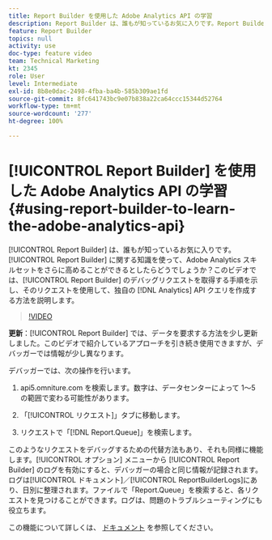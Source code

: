 ```yaml
---
title: Report Builder を使用した Adobe Analytics API の学習
description: Report Builder は、誰もが知っているお気に入りです。Report Builder に関する知識を使って、Adobe Analytics スキルセットをさらに高めることができるとしたらどうでしょうか？このビデオでは、Report Builder のデバッグリクエストを取得する手順を示し、そのリクエストを使用して、独自の Analytics API クエリを作成する方法を説明します。
feature: Report Builder
topics: null
activity: use
doc-type: feature video
team: Technical Marketing
kt: 2345
role: User
level: Intermediate
exl-id: 8b8e0dac-2498-4fba-ba4b-585b309ae1fd
source-git-commit: 8fc641743bc9e07b838a22ca64ccc15344d52764
workflow-type: tm+mt
source-wordcount: '277'
ht-degree: 100%

---
```


# [!UICONTROL Report Builder] を使用した Adobe Analytics API の学習 {#using-report-builder-to-learn-the-adobe-analytics-api}

[!UICONTROL Report Builder] は、誰もが知っているお気に入りです。[!UICONTROL Report Builder] に関する知識を使って、Adobe Analytics スキルセットをさらに高めることができるとしたらどうでしょうか？このビデオでは、[!UICONTROL Report Builder] のデバッグリクエストを取得する手順を示し、そのリクエストを使用して、独自の [!DNL Analytics] API クエリを作成する方法を説明します。

>[!VIDEO](https://video.tv.adobe.com/v/25442/?quality=12&learn=on)

**更新**：[!UICONTROL Report Builder] では、データを要求する方法を少し更新しました。このビデオで紹介しているアプローチを引き続き使用できますが、デバッガーでは情報が少し異なります。

デバッガーでは、次の操作を行います。

1. api5.omniture.com を検索します。数字は、データセンターによって 1〜5 の範囲で変わる可能性があります。

2. 「[!UICONTROL リクエスト]」タブに移動します。

3. リクエストで「[!DNL Report.Queue]」を検索します。

このようなリクエストをデバッグするための代替方法もあり、それも同様に機能します。[!UICONTROL オプション] メニューから [!UICONTROL Report Builder] のログを有効にすると、デバッガーの場合と同じ情報が記録されます。ログは[!UICONTROL ドキュメント]／[!UICONTROL ReportBuilderLogs]にあり、日別に整理されます。ファイルで「Report.Queue」を検索すると、各リクエストを見つけることができます。ログは、問題のトラブルシューティングにも役立ちます。

この機能について詳しくは、 [ドキュメント](https://www.adobe.io/) を参照してください。
